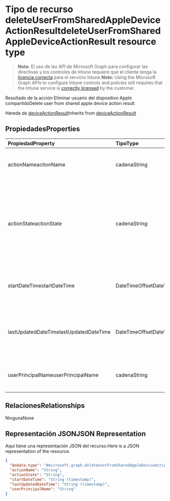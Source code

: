 # <a name="deleteuserfromsharedappledeviceactionresult-resource-type"></a><span data-ttu-id="d88f3-101">Tipo de recurso deleteUserFromSharedAppleDeviceActionResult</span><span class="sxs-lookup"><span data-stu-id="d88f3-101">deleteUserFromSharedAppleDeviceActionResult resource type</span></span>

> <span data-ttu-id="d88f3-102">**Nota:** El uso de las API de Microsoft Graph para configurar las directivas y los controles de Intune requiere que el cliente tenga la [licencia correcta](https://go.microsoft.com/fwlink/?linkid=839381) para el servicio Intune.</span><span class="sxs-lookup"><span data-stu-id="d88f3-102">**Note:** Using the Microsoft Graph APIs to configure Intune controls and policies still requires that the Intune service is [correctly licensed](https://go.microsoft.com/fwlink/?linkid=839381) by the customer.</span></span>

<span data-ttu-id="d88f3-103">Resultado de la acción Eliminar usuario del dispositivo Apple compartido</span><span class="sxs-lookup"><span data-stu-id="d88f3-103">Delete user from shared apple device action result</span></span>

<span data-ttu-id="d88f3-104">Hereda de [deviceActionResult](../resources/intune_devices_deviceactionresult.md)</span><span class="sxs-lookup"><span data-stu-id="d88f3-104">Inherits from [deviceActionResult](../resources/intune_devices_deviceactionresult.md)</span></span>

## <a name="properties"></a><span data-ttu-id="d88f3-105">Propiedades</span><span class="sxs-lookup"><span data-stu-id="d88f3-105">Properties</span></span>
|<span data-ttu-id="d88f3-106">Propiedad</span><span class="sxs-lookup"><span data-stu-id="d88f3-106">Property</span></span>|<span data-ttu-id="d88f3-107">Tipo</span><span class="sxs-lookup"><span data-stu-id="d88f3-107">Type</span></span>|<span data-ttu-id="d88f3-108">Descripción</span><span class="sxs-lookup"><span data-stu-id="d88f3-108">Description</span></span>|
|:---|:---|:---|
|<span data-ttu-id="d88f3-109">actionName</span><span class="sxs-lookup"><span data-stu-id="d88f3-109">actionName</span></span>|<span data-ttu-id="d88f3-110">cadena</span><span class="sxs-lookup"><span data-stu-id="d88f3-110">String</span></span>|<span data-ttu-id="d88f3-111">Nombre de la acción. Heredado de [deviceActionResult](../resources/intune_devices_deviceactionresult.md)</span><span class="sxs-lookup"><span data-stu-id="d88f3-111">Action name Inherited from [deviceActionResult](../resources/intune_devices_deviceactionresult.md)</span></span>|
|<span data-ttu-id="d88f3-112">actionState</span><span class="sxs-lookup"><span data-stu-id="d88f3-112">actionState</span></span>|<span data-ttu-id="d88f3-113">cadena</span><span class="sxs-lookup"><span data-stu-id="d88f3-113">String</span></span>|<span data-ttu-id="d88f3-114">Estado de la acción. Heredado de [deviceActionResult](../resources/intune_devices_deviceactionresult.md). Los valores posibles son: `none`, `pending`, `canceled`, `active`, `done`, `failed` y `notSupported`.</span><span class="sxs-lookup"><span data-stu-id="d88f3-114">State of the action Inherited from [deviceActionResult](../resources/intune_devices_deviceactionresult.md) Possible values are: `none`, `pending`, `canceled`, `active`, `done`, `failed`, `notSupported`.</span></span>|
|<span data-ttu-id="d88f3-115">startDateTime</span><span class="sxs-lookup"><span data-stu-id="d88f3-115">startDateTime</span></span>|<span data-ttu-id="d88f3-116">DateTimeOffset</span><span class="sxs-lookup"><span data-stu-id="d88f3-116">DateTimeOffset</span></span>|<span data-ttu-id="d88f3-117">Hora en la que se inició la acción. Heredado de [deviceActionResult](../resources/intune_devices_deviceactionresult.md)</span><span class="sxs-lookup"><span data-stu-id="d88f3-117">Time the action was initiated Inherited from [deviceActionResult](../resources/intune_devices_deviceactionresult.md)</span></span>|
|<span data-ttu-id="d88f3-118">lastUpdatedDateTime</span><span class="sxs-lookup"><span data-stu-id="d88f3-118">lastUpdatedDateTime</span></span>|<span data-ttu-id="d88f3-119">DateTimeOffset</span><span class="sxs-lookup"><span data-stu-id="d88f3-119">DateTimeOffset</span></span>|<span data-ttu-id="d88f3-120">Hora en la que se actualizó por última vez el estado de acción. Heredado de [deviceActionResult](../resources/intune_devices_deviceactionresult.md)</span><span class="sxs-lookup"><span data-stu-id="d88f3-120">Time the action state was last updated Inherited from [deviceActionResult](../resources/intune_devices_deviceactionresult.md)</span></span>|
|<span data-ttu-id="d88f3-121">userPrincipalName</span><span class="sxs-lookup"><span data-stu-id="d88f3-121">userPrincipalName</span></span>|<span data-ttu-id="d88f3-122">cadena</span><span class="sxs-lookup"><span data-stu-id="d88f3-122">String</span></span>|<span data-ttu-id="d88f3-123">Nombre principal de usuario del usuario que se va a eliminar.</span><span class="sxs-lookup"><span data-stu-id="d88f3-123">User principal name of the user to be deleted</span></span>|

## <a name="relationships"></a><span data-ttu-id="d88f3-124">Relaciones</span><span class="sxs-lookup"><span data-stu-id="d88f3-124">Relationships</span></span>
<span data-ttu-id="d88f3-125">Ninguna</span><span class="sxs-lookup"><span data-stu-id="d88f3-125">None</span></span>
## <a name="json-representation"></a><span data-ttu-id="d88f3-126">Representación JSON</span><span class="sxs-lookup"><span data-stu-id="d88f3-126">JSON Representation</span></span>
<span data-ttu-id="d88f3-127">Aquí tiene una representación JSON del recurso.</span><span class="sxs-lookup"><span data-stu-id="d88f3-127">Here is a JSON representation of the resource.</span></span>
<!-- {
  "blockType": "resource",
  "keyProperty": "id",
  "@odata.type": "microsoft.graph.deleteUserFromSharedAppleDeviceActionResult"
}
-->
``` json
{
  "@odata.type": "#microsoft.graph.deleteUserFromSharedAppleDeviceActionResult",
  "actionName": "String",
  "actionState": "String",
  "startDateTime": "String (timestamp)",
  "lastUpdatedDateTime": "String (timestamp)",
  "userPrincipalName": "String"
}
```



